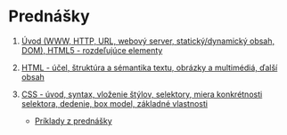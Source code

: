 # Prednášky

1. [Úvod (WWW, HTTP, URL, webový server, statický/dynamický obsah, DOM), HTML5 - rozdeľujúce elementy](zdroje/01-WT-uvod-html.pdf)

2. [HTML - účel, štruktúra a sémantika textu, obrázky a multimédiá, ďalší obsah](zdroje/02-WT-html.pdf)

3. [CSS - úvod, syntax, vloženie štýlov, selektory, miera konkrétnosti selektora, dedenie, box model, základné vlastnosti](zdroje/03-WT-css-uvod-selektory-box.pdf)

   - [Príklady z prednášky](zdroje/priklady-03-WT-css.zip)
